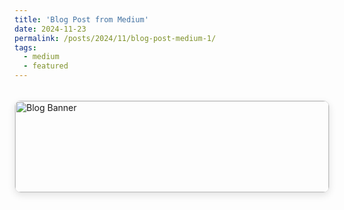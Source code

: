 ```yaml
---
title: 'Blog Post from Medium'
date: 2024-11-23
permalink: /posts/2024/11/blog-post-medium-1/
tags:
  - medium
  - featured
---
```


<!-- Style:1 -->
<div style="display: flex; justify-content: flex-start; margin: 2rem auto; border: 1px solid #ddd; border-radius: 10px; overflow: hidden; box-shadow: 0 4px 12px rgba(0,0,0,0.1);">
  <a href="https://medium.com/miro-engineering/sql-migrations-in-postgresql-part-1-bc38ec1cbe75" target="_blank" style="text-decoration: none; color: inherit;">
    <img src="https://miro.medium.com/v2/resize:fit:720/format:webp/0*X_Ex9PokUDj3-Uv4" alt="Blog Banner" style="width: 100%; display: block;" />
    <div style="padding: 16px;">
      <h3 style="margin: 0 0 10px;">SQL migrations in PostgreSQL, part 1</h3>
      <p style="color: #555; margin: 0 0 12px;">Originally published on Medium by Codex. This blog is featured here for experimental purposes.</p>
      <span style="color: #0077cc; font-weight: bold;">Read on Medium →</span>
    </div>
  </a>
</div>


<!-- Style:2
<div style="display: flex; justify-content: flex-start; align-items: stretch; width: 100%; max-width: 100%; margin: 2rem auto; border: 1px solid #ddd; border-radius: 10px; overflow: hidden; box-shadow: 0 4px 12px rgba(0,0,0,0.1);">
  <a href="https://medium.com/codex/what-are-ai-agents-your-step-by-step-guide-to-build-your-own-df54193e2de3" target="_blank" style="display: flex; text-decoration: none; color: inherit; width: 100%;">
    <img src="https://miro.medium.com/v2/resize:fit:2912/format:webp/1*LxIyh8pAhZqXl3ADn_pz3A.jpeg" alt="Blog Banner" style="width: 50%; height: auto; object-fit: cover; display: block;" />
    <div style="width: 50%; padding: 16px; display: flex; flex-direction: column; justify-content: center;">
      <h3 style="margin: 0 0 10px;">What Are AI Agents? Your Step-by-Step Guide to Build Your Own</h3>
      <p style="color: #555; margin: 0 0 12px;">Originally published on Medium by Codex. This blog is featured here for experimental purposes.</p>
      <span style="color: #0077cc; font-weight: bold;">Read on Medium →</span>
    </div>
  </a>
</div> -->


<!-- Style:3
<style>
  @media (max-width: 768px) {
    .responsive-card {
      flex-direction: column;
    }
    .responsive-card img,
    .responsive-card .text-content {
      width: 100% !important;
    }
  }
</style>
<div class="responsive-card" style="display: flex; justify-content: flex-start; align-items: stretch; width: 100%; max-width: 100%; margin: 2rem auto; border: 1px solid #ddd; border-radius: 10px; overflow: hidden; box-shadow: 0 4px 12px rgba(0,0,0,0.1);">
  <a href="https://medium.com/codex/what-are-ai-agents-your-step-by-step-guide-to-build-your-own-df54193e2de3" target="_blank" style="display: flex; flex-direction: inherit; text-decoration: none; color: inherit; width: 100%;">
    <img src="https://miro.medium.com/v2/resize:fit:2912/format:webp/1*LxIyh8pAhZqXl3ADn_pz3A.jpeg" alt="Blog Banner" style="width: 50%; height: auto; object-fit: cover; display: block;" />
    <div class="text-content" style="width: 50%; padding: 16px; display: flex; flex-direction: column; justify-content: center;">
      <h3 style="margin: 0 0 10px;">What Are AI Agents? Your Step-by-Step Guide to Build Your Own</h3>
      <p style="color: #555; margin: 0 0 12px;">Originally published on Medium by Codex. This blog is featured here for experimental purposes.</p>
      <span style="color: #0077cc; font-weight: bold;">Read on Medium →</span>
    </div>
  </a>
</div> -->
